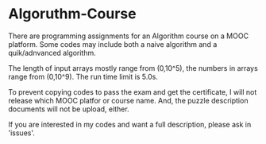 # Algoruthm-Course
There are programming assignments for an Algorithm course on a MOOC platform. Some codes may include both a naive algorithm and a quik/adnvanced algorithm.

The length of input arrays mostly range from (0,10^5), the numbers in arrays range from (0,10^9). The run time limit is 5.0s.

To prevent copying codes to pass the exam and get the certificate, I will not release which MOOC platfor or course name. And, the puzzle description documents will not be upload, either. 

If you are interested in my codes and want a full description, please ask in 'issues'.
